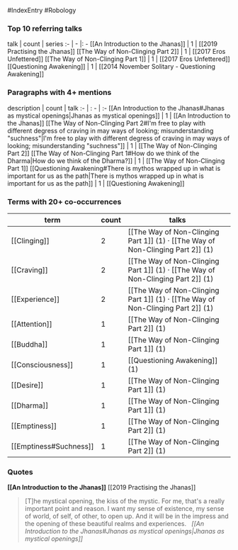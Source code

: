 #IndexEntry #Robology

### Top 10 referring talks
talk | count | series
:- | - |: -
[[An Introduction to the Jhanas]] | 1 | [[2019 Practising the Jhanas]]
[[The Way of Non-Clinging Part 2]] | 1 | [[2017 Eros Unfettered]]
[[The Way of Non-Clinging Part 1]] | 1 | [[2017 Eros Unfettered]]
[[Questioning Awakening]] | 1 | [[2014 November Solitary - Questioning Awakening]]

### Paragraphs with 4+ mentions
description | count | talk
:- | : - | :-
[[An Introduction to the Jhanas#Jhanas as mystical openings\|Jhanas as mystical openings]] | 1 | [[An Introduction to the Jhanas]]
[[The Way of Non-Clinging Part 2#I'm free to play with different degress of craving in may ways of looking; misunderstanding "suchness"\|I'm free to play with different degress of craving in may ways of looking; misunderstanding "suchness"]] | 1 | [[The Way of Non-Clinging Part 2]]
[[The Way of Non-Clinging Part 1#How do we think of the Dharma\|How do we think of the Dharma?]] | 1 | [[The Way of Non-Clinging Part 1]]
[[Questioning Awakening#There is mythos wrapped up in what is important for us as the path\|There is mythos wrapped up in what is important for us as the path]] | 1 | [[Questioning Awakening]]

### Terms with 20+ co-occurrences
term | count | talks
-|-|-
[[Clinging]] | 2 | <span class="counts">[[The Way of Non-Clinging Part 1]] (1) · [[The Way of Non-Clinging Part 2]] (1)</span> 
[[Craving]] | 2 | <span class="counts">[[The Way of Non-Clinging Part 1]] (1) · [[The Way of Non-Clinging Part 2]] (1)</span> 
[[Experience]] | 2 | <span class="counts">[[The Way of Non-Clinging Part 1]] (1) · [[The Way of Non-Clinging Part 2]] (1)</span> 
[[Attention]] | 1 | <span class="counts">[[The Way of Non-Clinging Part 2]] (1)</span> 
[[Buddha]] | 1 | <span class="counts">[[The Way of Non-Clinging Part 1]] (1)</span> 
[[Consciousness]] | 1 | <span class="counts">[[Questioning Awakening]] (1)</span> 
[[Desire]] | 1 | <span class="counts">[[The Way of Non-Clinging Part 1]] (1)</span> 
[[Dharma]] | 1 | <span class="counts">[[The Way of Non-Clinging Part 1]] (1)</span> 
[[Emptiness]] | 1 | <span class="counts">[[The Way of Non-Clinging Part 2]] (1)</span> 
[[Emptiness#Suchness]] | 1 | <span class="counts">[[The Way of Non-Clinging Part 2]] (1)</span> 

### Quotes
**[[An Introduction to the Jhanas]]**
<span class="counts">[[2019 Practising the Jhanas]]</span>
> [T]he mystical opening, the kiss of the mystic. For me, that's a really important point and reason. I want my sense of existence, my sense of world, of self, of other, to open up. And it will be in the impress and the opening of these beautiful realms and experiences. &nbsp;&nbsp;<span class="counts">_[[An Introduction to the Jhanas#Jhanas as mystical openings|Jhanas as mystical openings]]_</span>


